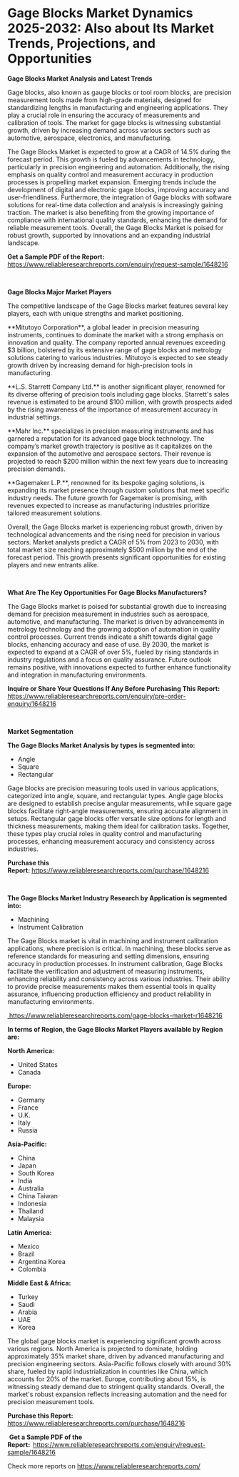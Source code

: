 <p><h1>Gage Blocks Market Dynamics 2025-2032: Also about Its Market Trends, Projections, and Opportunities</h1></p><p><strong>Gage Blocks Market Analysis and Latest Trends</strong></p>
<p><p>Gage blocks, also known as gauge blocks or tool room blocks, are precision measurement tools made from high-grade materials, designed for standardizing lengths in manufacturing and engineering applications. They play a crucial role in ensuring the accuracy of measurements and calibration of tools. The market for gage blocks is witnessing substantial growth, driven by increasing demand across various sectors such as automotive, aerospace, electronics, and manufacturing. </p><p>The Gage Blocks Market is expected to grow at a CAGR of 14.5% during the forecast period. This growth is fueled by advancements in technology, particularly in precision engineering and automation. Additionally, the rising emphasis on quality control and measurement accuracy in production processes is propelling market expansion. Emerging trends include the development of digital and electronic gage blocks, improving accuracy and user-friendliness. Furthermore, the integration of Gage blocks with software solutions for real-time data collection and analysis is increasingly gaining traction. The market is also benefiting from the growing importance of compliance with international quality standards, enhancing the demand for reliable measurement tools. Overall, the Gage Blocks Market is poised for robust growth, supported by innovations and an expanding industrial landscape.</p></p>
<p><strong>Get a Sample PDF of the Report:&nbsp;</strong> <a href="https://www.reliableresearchreports.com/enquiry/request-sample/1648216?utm_campaign=1720&utm_medium=2&utm_source=Github&utm_content=ia&utm_term=11042025&utm_id=gage-blocks">https://www.reliableresearchreports.com/enquiry/request-sample/1648216</a></p>
<p>&nbsp;</p>
<p><strong>Gage Blocks Major Market Players</strong></p>
<p><p>The competitive landscape of the Gage Blocks market features several key players, each with unique strengths and market positioning. </p><p>**Mitutoyo Corporation**, a global leader in precision measuring instruments, continues to dominate the market with a strong emphasis on innovation and quality. The company reported annual revenues exceeding $3 billion, bolstered by its extensive range of gage blocks and metrology solutions catering to various industries. Mitutoyo is expected to see steady growth driven by increasing demand for high-precision tools in manufacturing.</p><p>**L.S. Starrett Company Ltd.** is another significant player, renowned for its diverse offering of precision tools including gage blocks. Starrett's sales revenue is estimated to be around $100 million, with growth prospects aided by the rising awareness of the importance of measurement accuracy in industrial settings. </p><p>**Mahr Inc.** specializes in precision measuring instruments and has garnered a reputation for its advanced gage block technology. The company’s market growth trajectory is positive as it capitalizes on the expansion of the automotive and aerospace sectors. Their revenue is projected to reach $200 million within the next few years due to increasing precision demands.</p><p>**Gagemaker L.P.**, renowned for its bespoke gaging solutions, is expanding its market presence through custom solutions that meet specific industry needs. The future growth for Gagemaker is promising, with revenues expected to increase as manufacturing industries prioritize tailored measurement solutions.</p><p>Overall, the Gage Blocks market is experiencing robust growth, driven by technological advancements and the rising need for precision in various sectors. Market analysts predict a CAGR of 5% from 2023 to 2030, with total market size reaching approximately $500 million by the end of the forecast period. This growth presents significant opportunities for existing players and new entrants alike.</p></p>
<p>&nbsp;</p>
<p><strong>What Are The Key Opportunities For Gage Blocks Manufacturers?</strong></p>
<p><p>The Gage Blocks market is poised for substantial growth due to increasing demand for precision measurement in industries such as aerospace, automotive, and manufacturing. The market is driven by advancements in metrology technology and the growing adoption of automation in quality control processes. Current trends indicate a shift towards digital gage blocks, enhancing accuracy and ease of use. By 2030, the market is expected to expand at a CAGR of over 5%, fueled by rising standards in industry regulations and a focus on quality assurance. Future outlook remains positive, with innovations expected to further enhance functionality and integration in manufacturing environments.</p></p>
<p><strong>Inquire or Share Your Questions If Any Before Purchasing This Report:</strong> <a href="https://www.reliableresearchreports.com/enquiry/pre-order-enquiry/1648216?utm_campaign=1720&utm_medium=2&utm_source=Github&utm_content=ia&utm_term=11042025&utm_id=gage-blocks">https://www.reliableresearchreports.com/enquiry/pre-order-enquiry/1648216</a></p>
<p>&nbsp;</p>
<p><strong>Market Segmentation</strong></p>
<p><strong>The Gage Blocks Market Analysis by types is segmented into:</strong></p>
<p><ul><li>Angle</li><li>Square</li><li>Rectangular</li></ul></p>
<p><p>Gage blocks are precision measuring tools used in various applications, categorized into angle, square, and rectangular types. Angle gage blocks are designed to establish precise angular measurements, while square gage blocks facilitate right-angle measurements, ensuring accurate alignment in setups. Rectangular gage blocks offer versatile size options for length and thickness measurements, making them ideal for calibration tasks. Together, these types play crucial roles in quality control and manufacturing processes, enhancing measurement accuracy and consistency across industries.</p></p>
<p><strong>Purchase this Report:&nbsp;</strong><a href="https://www.reliableresearchreports.com/purchase/1648216?utm_campaign=1720&utm_medium=2&utm_source=Github&utm_content=ia&utm_term=11042025&utm_id=gage-blocks">https://www.reliableresearchreports.com/purchase/1648216</a></p>
<p>&nbsp;</p>
<p><strong>The Gage Blocks Market Industry Research by Application is segmented into:</strong></p>
<p><ul><li>Machining</li><li>Instrument Calibration</li></ul></p>
<p><p>The Gage Blocks market is vital in machining and instrument calibration applications, where precision is critical. In machining, these blocks serve as reference standards for measuring and setting dimensions, ensuring accuracy in production processes. In instrument calibration, Gage Blocks facilitate the verification and adjustment of measuring instruments, enhancing reliability and consistency across various industries. Their ability to provide precise measurements makes them essential tools in quality assurance, influencing production efficiency and product reliability in manufacturing environments.</p></p>
<p><a href="https://www.reliableresearchreports.com/gage-blocks-market-r1648216?utm_campaign=1720&utm_medium=2&utm_source=Github&utm_content=ia&utm_term=11042025&utm_id=gage-blocks">&nbsp;https://www.reliableresearchreports.com/gage-blocks-market-r1648216</a></p>
<p><strong>In terms of Region, the Gage Blocks Market Players available by Region are:</strong></p>
<p>
    <p> <strong> North America: </strong>
        <ul>
            <li>United States</li>
            <li>Canada</li>
        </ul>
        </p> 
    <p> <strong> Europe: </strong>
        <ul>
            <li>Germany</li>
            <li>France</li>
            <li>U.K.</li>
            <li>Italy</li>
            <li>Russia</li>
        </ul>
        </p> 
    <p> <strong> Asia-Pacific: </strong>
        <ul>
            <li>China</li>
            <li>Japan</li>
            <li>South Korea</li>
            <li>India</li>
            <li>Australia</li>
            <li>China Taiwan</li>
            <li>Indonesia</li>
            <li>Thailand</li>
            <li>Malaysia</li>
        </ul>
        </p> 
    <p> <strong> Latin America: </strong>
        <ul>
            <li>Mexico</li>
            <li>Brazil</li>
            <li>Argentina Korea</li>
            <li>Colombia</li>
        </ul>
        </p> 
    <p> <strong> Middle East & Africa: </strong>
        <ul>
            <li>Turkey</li>
            <li>Saudi</li>
            <li>Arabia</li>
            <li>UAE</li>
            <li>Korea</li>
        </ul>
    </p>
    </p>
<p><p>The global gage blocks market is experiencing significant growth across various regions. North America is projected to dominate, holding approximately 35% market share, driven by advanced manufacturing and precision engineering sectors. Asia-Pacific follows closely with around 30% share, fueled by rapid industrialization in countries like China, which accounts for 20% of the market. Europe, contributing about 15%, is witnessing steady demand due to stringent quality standards. Overall, the market's robust expansion reflects increasing automation and the need for precision measurement tools.</p></p>
<p><strong>Purchase this Report: </strong><a href="https://www.reliableresearchreports.com/purchase/1648216?utm_campaign=1720&utm_medium=2&utm_source=Github&utm_content=ia&utm_term=11042025&utm_id=gage-blocks">https://www.reliableresearchreports.com/purchase/1648216</a></p>
<p>&nbsp;<strong>Get a Sample PDF of the Report:&nbsp;&nbsp;</strong><a href="https://www.reliableresearchreports.com/enquiry/request-sample/1648216?utm_campaign=1720&utm_medium=2&utm_source=Github&utm_content=ia&utm_term=11042025&utm_id=gage-blocks">https://www.reliableresearchreports.com/enquiry/request-sample/1648216</a></p>
<p><strong></strong></p>
<p>Check more reports on <a href="https://www.reliableresearchreports.com/?utm_campaign=1720&utm_medium=2&utm_source=Github&utm_content=ia&utm_term=11042025&utm_id=gage-blocks">https://www.reliableresearchreports.com/</a></p>